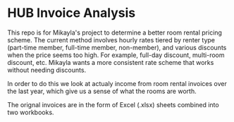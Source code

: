 # HUB Invoice Analysis
This repo is for Mikayla's project to determine a better room rental pricing scheme.  The current method involves hourly rates tiered by renter type (part-time member,  full-time member, non-member), and various discounts when the price seems too high.  For example, full-day discount, multi-room discount, etc.  Mikayla wants a more consistent rate scheme that works without needing discounts.

In order to do this we look at actualy income from room rental invoices over the last year, which give us a sense of what the rooms are worth.

The orignal invoices are in the form of Excel (.xlsx) sheets combined into two workbooks.
